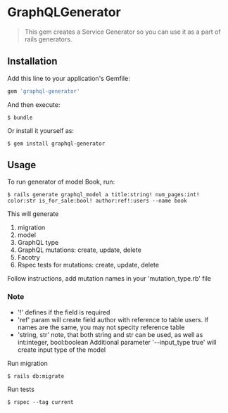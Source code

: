 # GraphQLGenerator

> This gem creates a Service Generator so you can use it as a part of rails generators.

## Installation

Add this line to your application's Gemfile:

```ruby
gem 'graphql-generator'
```

And then execute:

    $ bundle

Or install it yourself as:

    $ gem install graphql-generator

## Usage

To run generator of model Book, run:

    $ rails generate graphql_model a title:string! num_pages:int! color:str is_for_sale:bool! author:ref!:users --name book

This will generate

1. migration
2. model
3. GraphQL type
4. GraphQL mutations: create, update, delete
5. Facotry
6. Rspec tests for mutations: create, update, delete

Follow instructions, add mutation names in your 'mutation_type.rb' file
### Note
* '!' defines if the field is required
* 'ref' param will create field author with reference to table users. If names are the same, you may not specity reference table
* 'string, str' note, that both string and str can be used, as well as int:integer, bool:boolean
Additional parameter '--input_type true' will create input type of the model

Run migration

    $ rails db:migrate

Run tests

    $ rspec --tag current
